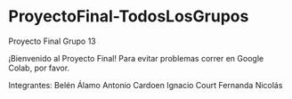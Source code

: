 # ProyectoFinal-TodosLosGrupos

Proyecto Final Grupo 13

¡Bienvenido al Proyecto Final! Para evitar problemas correr en Google Colab, por favor.

Integrantes:
Belén Álamo
Antonio Cardoen
Ignacio Court
Fernanda Nicolás